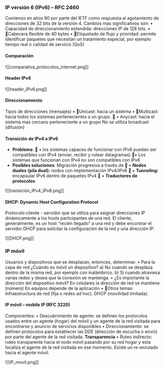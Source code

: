 ### IP versión 6 (IPv6) – RFC 2460

Comienzo en años 90 por parte del IETF como respuesta al agotamiento de direcciones de 32 bits de la versión 4. 
Cambios mas significativos son: 
	• Capacidad de direccionamiento extendida: direcciones IP de 128 bits. 
	• Cabecera flexible de 40 bytes 
	• Etiquetado de flujo y prioridad: permite identificar paquetes que necesitan un tratamiento especial, por ejemplo tiempo real o calidad de servicio (QoS)

#### Comparación

![[comparativa_protocolos_internet.png]]

#### Header IPv6

![[header_IPv6.png]]

#### Direccionamiento

Tipos de direcciones (mensajes) 
	• Unicast: hacia un sistema 
	• Multicast: hacia todos los sistemas pertenecientes a un grupo. 
	• Anycast: hacia el sistema mas cercano perteneciente a un grupo 
No se utiliza broadcast (difusión)

#### Transición de IPv4 a IPv6

- **Problema**: 
	• los sistemas capaces de funcionar con IPv6 pueden ser compatibles con IPv4 (enviar, recibir y rutear datagramas) 
	• Los sistemas que funcionan con IPv4 no son compatibles con IPv6 
- **Posibles soluciones**: Migración progresiva a través de 
	• **Nodos duales (pila dual):** nodos con implementación IPv4/IPv6 
	• **Tunneling:** encapsular IPv6 dentro de paquetes IPv4 
	• **Traductores de protocolos**

![[transición_IPv4_IPv6.png]]

#### DHCP: Dynamic Host Configuration Protocol

Protocolo cliente - servidor que se utiliza para asignar direcciones IP dinámicamente a los hosts participantes de una red. 
El cliente, generalmente, es un host “recién llegado” a una red y debe encontrar el servidor DHCP para solicitar la configuración de la red y una dirección IP.

![[DHCP.png]]

### IP móvil

Usuarios y dispositivos que se desplazan, entonces, determinar:
	• Para la capa de red ¿Cuándo es móvil un dispositivo?
		a) No cuando se desplaza dentro de la misma red, por ejemplo con inalámbrico.
		b) Si cuando atraviesa varias redes y desea que la conexión se mantenga.
	• ¿Es importante la dirección del dispositivo móvil?
		En celulares la dirección de red se mantiene (número) 
		En equipos depende de la aplicación
	• Otros temas:
		Infraestructura de red (fija o redes ad hoc). 
		DHCP (movilidad limitada).

#### IP móvil – mobile IP (RFC 3220)

Componentes:
	• Descubrimiento de agente: se definen los protocolos usados entre un agente (hogar) del móvil y un agente de la red visitada para encontrarse y anuncio de servicios disponibles
	• Direccionamiento: se definen protocolos para establecer las DDE (dirección de escucha o envío) por parte del agente de la red visitada. **Transparencia**
	• Ruteo indirecto: ruteo transparente hacia el nodo móvil pasando por su red hogar y esta localiza el agente de la red visitada en ese momento. Existe un re-enrutado hacia el agente móvil.

![[IP_movil.png]]
